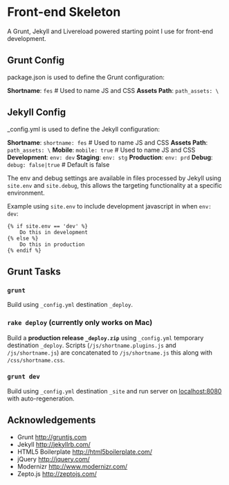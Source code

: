 # Front-end Skeleton
A Grunt, Jekyll and Livereload powered starting point I use for front-end development.

## Grunt Config
package.json is used to define the Grunt configuration:

**Shortname**: `fes` # Used to name JS and CSS
**Assets Path**: `path_assets: \`

## Jekyll Config
_config.yml is used to define the Jekyll configuration:

**Shortname**: `shortname: fes` # Used to name JS and CSS
**Assets Path**: `path_assets: \`
**Mobile**: `mobile: true` # Used to name JS and CSS
**Development**: `env: dev`
**Staging**: `env: stg`
**Production**: `env: prd`
**Debug**: `debug: false|true` # Default is false

The env and debug settings are available in files processed by Jekyll using `site.env` and `site.debug`, this allows the targeting functionality at a specific environment.

Example using `site.env` to include development javascript in when `env: dev`:

	{% if site.env == 'dev' %}
		Do this in development
	{% else %}
		Do this in production
	{% endif %}

## Grunt Tasks

### `grunt`
Build using `_config.yml` destination `_deploy`.

### `rake deploy` (currently only works on Mac)
Build a **production release `_deploy.zip`** using `_config.yml` temporary destination `_deploy`. Scripts (`/js/shortname.plugins.js` and `/js/shortname.js`) are concatenated to `/js/shortname.js` this along with `/css/shortname.css`.

### `grunt dev`
Build using `_config.yml` destination `_site` and run server on [localhost:8080](http://localhost:8080/) with auto-regeneration.

## Acknowledgements
* Grunt http://gruntjs.com
* Jekyll http://jekyllrb.com/
* HTML5 Boilerplate http://html5boilerplate.com/
* jQuery http://jquery.com/
* Modernizr http://www.modernizr.com/
* Zepto.js http://zeptojs.com/
